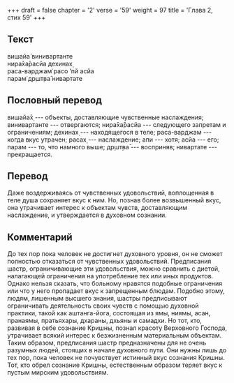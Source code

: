 +++
draft = false
chapter = '2'
verse = '59'
weight = 97
title = 'Глава 2, стих 59'
+++
## Текст

вишайа̄ винивартанте  
нира̄ха̄расйа дехинах̣  
раса-варджам̇ расо ’пй асйа  
парам̇ др̣шт̣ва̄ нивартате

## Пословный перевод

вишайа̄х̣ --- объекты, доставляющие чувственные наслаждения; винивартанте
--- отвергаются; нира̄ха̄расйа --- следующего запретам и ограничениям;
дехинах̣ --- находящегося в теле; раса-варджам --- когда вкус утрачен;
расах̣ --- наслаждение; апи --- хотя; асйа --- его; парам --- то, что
намного выше; др̣шт̣ва̄ --- восприняв; нивартате --- прекращается.

## Перевод

Даже воздерживаясь от чувственных удовольствий, воплощенная в теле душа
сохраняет вкус к ним. Но, познав более возвышенный вкус, она утрачивает
интерес к объектам чувств, доставляющим наслаждение, и утверждается в
духовном сознании.

## Комментарий

До тех пор пока человек не достигнет духовного уровня, он не сможет
полностью отказаться от чувственных удовольствий. Предписания шастр,
ограничивающие эти удовольствия, можно сравнить с диетой, налагающей
ограничения на употребление тех или иных продуктов. Однако нельзя
сказать, что больному нравятся подобные ограничения или что у него
пропадает вкус к запрещенным блюдам. Подобно этому, людям, лишенным
высшего знания, шастры предписывают ограничивать деятельность своих
чувств с помощью духовной практики, такой как аштанга-йога, состоящая из
ямы, ниямы, асан, пранаямы, пратьяхары, дхараны, дхьяны и самадхи. Но
тот, кто, развивая в себе сознание Кришны, познал красоту Верховного
Господа, утрачивает всякий интерес к безжизненным материальным объектам.
Таким образом, предписания шастр предназначены для не очень разумных
людей, стоящих в начале духовного пути. Они нужны лишь до тех пор, пока
человек не почувствует истинный вкус сознания Кришны. Тот, кто обрел
сознание Кришны, естественным образом теряет вкус к пустым мирским
удовольствиям.
